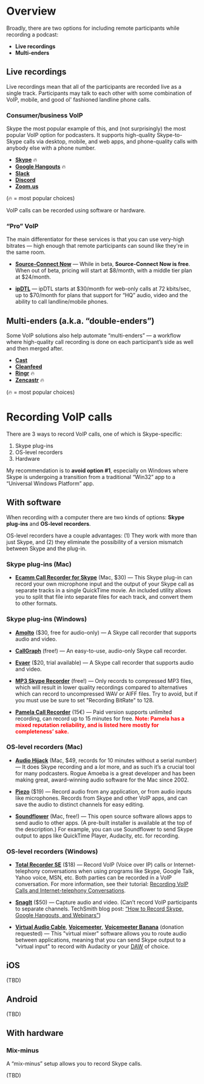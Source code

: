 # Overview

Broadly, there are two options for including remote participants while recording a podcast:

* **Live recordings**
* **Multi-enders**

## Live recordings

Live recordings mean that all of the participants are recorded live as a single track. Participants may talk to each other with some combination of VoIP, mobile, and good ol' fashioned landline phone calls.

### Consumer/business VoIP

Skype the most popular example of this, and (not surprisingly) the most popular VoIP option for podcasters. It supports high-quality Skype-to-Skype calls via desktop, mobile, and web apps, and phone-quality calls with anybody else with a phone number.

* **[Skype](http://skype.com/)** 🔥
* **[Google Hangouts](https://hangouts.google.com/)** 🔥
* **[Slack](https://slack.com/)**
* **[Discord](https://discordapp.com/)**
* **[Zoom.us](https://zoom.us/)**

(🔥 = most popular choices)

VoIP calls can be recorded using software or hardware.

### “Pro” VoIP

The main differentiator for these services is that you can use very-high bitrates — high enough that remote participants can sound like they're in the same room.

* **[Source-Connect Now](https://now.source-elements.com/)** — While in beta, **Source-Connect Now is free**. When out of beta, pricing will start at $8/month, with a middle tier plan at $24/month. 

* **[ipDTL](https://ipdtl.com/)** — ipDTL starts at $30/month for web-only calls at 72 kbits/sec, up to $70/month for plans that support for “HQ” audio, video and the ability to call landline/mobile phones.

## Multi-enders (a.k.a. “double-enders”)

Some VoIP solutions also help automate “multi-enders” — a workflow where high-quality call recording is done on each participant’s side as well and then merged after.

* **[Cast](https://tryca.st/)**
* **[Cleanfeed](http://cleanfeed.net/)**
* **[Ringr](https://www.ringr.com/)** 🔥
* **[Zencastr](https://zencastr.com/)** 🔥

(🔥 = most popular choices)

# Recording VoIP calls

There are 3 ways to record VoIP calls, one of which is Skype-specific:

1. Skype plug-ins
2. OS-level recorders
3. Hardware

My recommendation is to **avoid option #1**, especially on Windows where Skype is undergoing a transition from a traditional “Win32” app to a “Universal Windows Platform” app.

## With software

When recording with a computer there are two kinds of options: **Skype plug-ins** and **OS-level recorders**.

OS-level recorders have a couple advantages: (1) They work with more than just Skype, and (2) they eliminate the possibility of a version mismatch between Skype and the plug-in.

### Skype plug-ins \(Mac\)

* **[Ecamm Call Recorder for Skype](http://www.ecamm.com/mac/callrecorder/)** \(Mac, $30\) — This Skype plug-in can record your own microphone input and the output of your Skype call as separate tracks in a single QuickTime movie. An included utility allows you to split that file into separate files for each track, and convert them to other formats.

### Skype plug-ins (Windows)

* **[Amolto](http://amolto.com/)** ($30, free for audio-only) — A Skype call recorder that supports audio and video.

* **[CallGraph](https://scribie.com/free-skype-recorder)** (free!) — An easy-to-use, audio-only Skype call recorder.

* **[Evaer](http://www.evaer.com/)** ($20, trial available) — A Skype call recorder that supports audio and video.

* **[MP3 Skype Recorder](http://voipcallrecording.com/)** (free!) — Only records to compressed MP3 files, which will result in lower quality recordings compared to alternatives which can record to uncompressed WAV or AIFF files. Try to avoid, but if you must use be sure to set "Recording BitRate" to 128.

* **[Pamela Call Recorder](http://www.pamela.biz/)** (15€) — Paid version supports unlimited recording, can record up to 15 minutes for free. <span style="color:red">**Note: Pamela has a mixed reputation reliability, and is listed here mostly for completeness’ sake.**</span>

### OS-level recorders (Mac)

* **[Audio Hijack](https://www.rogueamoeba.com/audiohijack/)** \(Mac, $49, records for 10 minutes without a serial number) — It does Skype recording and a *lot* more, and as such it’s a crucial tool for many podcasters. Rogue Amoeba is a great developer and has been making great, award-winning audio software for the Mac since 2002.

* **[Piezo](https://rogueamoeba.com/piezo/)** ($19) — Record audio from any application, or from audio inputs like microphones. Records from Skype and other VoIP apps, and can save the audio to distinct channels for easy editing.

* **[Soundflower](https://github.com/mattingalls/Soundflower)** \(Mac, free!\) — This open source software allows apps to send audio to other apps. \(A pre-built installer is available at the top of the description.\) For example, you can use Soundflower to send Skype output to apps like QuickTime Player, Audacity, etc. for recording.

### OS-level recorders (Windows)

* **[Total Recorder SE](http://www.totalrecorder.com/productfr_tr.htm)** ($18) —  Record VoIP (Voice over IP) calls or Internet-telephony conversations when using programs like Skype, Google Talk, Yahoo voice, MSN, etc. Both parties can be recorded in a VoIP conversation. For more information, see their tutorial: [Recording VoIP Calls and Internet-telephony Conversations](http://www.totalrecorder.com/recording_Internet-telephony_conversations.htm).

* **[SnagIt](https://www.techsmith.com/snagit.html)** ($50) — Capture audio and video. (Can’t record VoIP participants to separate channels. TechSmith blog post: [“How to Record Skype, Google Hangouts, and Webinars”](http://blogs.techsmith.com/tips-how-tos/how-to-record-skype-google-hangouts-and-webinars/))

* [**Virtual Audio Cable**](http://vb-audio.pagesperso-orange.fr/Cable/index.htm), [**Voicemeeter**](http://vb-audio.pagesperso-orange.fr/Voicemeeter/index.htm), [**Voicemeeter Banana**](http://vb-audio.pagesperso-orange.fr/Voicemeeter/banana.htm) (donation requested) — This "virtual mixer" software allows you to route audio between applications, meaning that you can send Skype output to a "virtual input" to record with Audacity or your [DAW](https://en.wikipedia.org/wiki/Digital_audio_workstation) of choice.

## iOS

(TBD)

## Android

(TBD)

## With hardware

### Mix-minus

A “mix-minus” setup allows you to record Skype calls.

(TBD)
